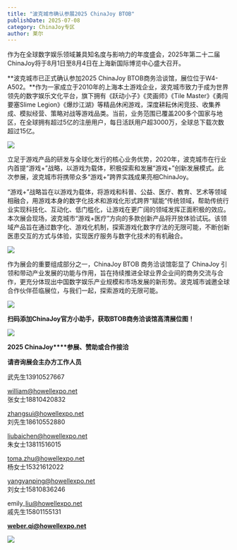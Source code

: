 ```yaml
---
title: "波克城市确认参展2025 ChinaJoy BTOB"
publishDate: 2025-07-08
category: ChinaJoy专区
author: 莱尔
---
```


作为在全球数字娱乐领域兼具知名度与影响力的年度盛会，2025年第二十二届ChinaJoy将于8月1日至8月4日在上海新国际博览中心盛大召开。

**波克城市已正式确认参加2025 ChinaJoy BTOB商务洽谈馆，展位位于W4-A502。**作为一家成立于2010年的上海本土游戏企业，波克城市致力于成为世界领先的数字娱乐文化平台，旗下拥有《跃动小子》《灵画师》《Tile Master》《勇闯要塞Slime Legion》《爆炒江湖》等精品休闲游戏，深度耕耘休闲竞技、收集养成、模拟经营、策略对战等游戏品类。当前，业务范围已覆盖200多个国家与地区，在全球拥有超过5亿的注册用户，每日活跃用户超3000万，全球总下载次数超过15亿。

![](https://ec-net-1251389766.cos.ap-shanghai.myqcloud.com/wp-content/uploads/2025/07/20250708131406882.jpg)

立足于游戏产品的研发与全球化发行的核心业务优势，2020年，波克城市在行业内首提“游戏+”战略，以游戏为载体，积极探索和发展“游戏+”创新发展模式。此次参展，波克城市将携带众多“游戏+”跨界实践成果亮相ChinaJoy。

“游戏+”战略旨在以游戏为载体，将游戏和科普、公益、医疗、教育、艺术等领域相融合，用游戏本身的数字化技术和游戏化形式跨界“赋能”传统领域，帮助传统行业实现科技化、互动化、低门槛化，让游戏在更广阔的领域发挥正面积极的效应。本次展会现场，波克城市“游戏+医疗”方向的多款创新产品将开放体验试玩。该领域产品旨在通过数字化、游戏化机制，探索游戏化数字疗法的无限可能，不断创新医患交互的方式与体验，实现医疗服务与数字化技术的有机融合。

![](https://ec-net-1251389766.cos.ap-shanghai.myqcloud.com/wp-content/uploads/2025/07/20250708131415220.png)

作为展会的重要组成部分之一，ChinaJoy BTOB 商务洽谈馆彰显了 ChinaJoy 引领和带动产业发展的功能与作用，旨在持续推进全球业界企业间的商务交流与合作，更充分体现出中国数字娱乐产业规模和市场发展的新形势。波克城市诚邀全球合作伙伴莅临展位，与我们一起，探索游戏的无限可能。

![](https://ec-net-1251389766.cos.ap-shanghai.myqcloud.com/wp-content/uploads/2025/07/20250708131418528.png)

**扫码添加ChinaJoy官方小助手，获取BTOB商务洽谈馆高清展位图！**

![](https://ec-net-1251389766.cos.ap-shanghai.myqcloud.com/wp-content/uploads/2025/07/20250708131420284.png)

**2025 ChinaJoy****参展、赞助或合作接洽**

**请咨询展会主办方工作人员**

武先生13910527667

william@howellexpo.net  
张女士18810420832

zhangsui@howellexpo.net  
刘先生18610552880

liubaichen@howellexpo.net  
朱女士13811516015

toma.zhu@howellexpo.net  
杨女士15321612022

yangyanping@howellexpo.net  
刘女士15810836246

emily\_liu@howellexpo.net  
戚先生15801155131

[**weber.qi@howellexpo.net**](mailto:weber.qi@howellexpo.net)

![](https://ec-net-1251389766.cos.ap-shanghai.myqcloud.com/wp-content/uploads/2025/07/20250708131423605.png)
